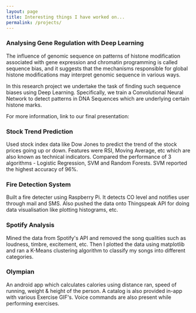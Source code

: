 ```yaml
---
layout: page
title: Interesting things I have worked on...
permalink: /projects/
---
```


### Analysing Gene Regulation with Deep Learning
The influence of genomic sequence on patterns of histone modification associated with gene expression and chromatin programming is called sequence bias, and it suggests that the mechanisms responsible for global histone modifications may interpret genomic sequence in various ways.

In this research project we undertake the task of finding such sequence biases using Deep Learning. Specifically, we train a Convolutional Neural Network to detect patterns in DNA Sequences which are underlying certain histone marks.

For more information, link to our final presentation: [](https://bit.ly/2Y2a4L4)

### Stock Trend Prediction
Used stock index data like Dow Jones to predict the trend of the stock prices going up or down. Features were RSI, Moving Average, etc which are also known as technical indicators. Compared the performance of 3 algorithms - Logistic Regression, SVM and Random Forests. SVM reported the highest accuracy of 96%.

### Fire Detection System
Built a fire detecter using Raspberry Pi. It detects CO level and notifies user through mail and SMS. Also pushed the data onto Thingspeak API for doing data visualisation like plotting histograms, etc. 

### Spotify Analysis
Mined the data from Spotify's API and removed the song qualities such as loudness, timbre, excitement, etc. Then I plotted the data using matplotlib and ran a K-Means clustering algorithm to classify my songs into different categories. 

### Olympian
An android app which calculates calories using distance ran, speed of running, weight & height of the person. A catalog is also provided in-app with various Exercise GIF's. Voice commands are also present while performing exercises.
